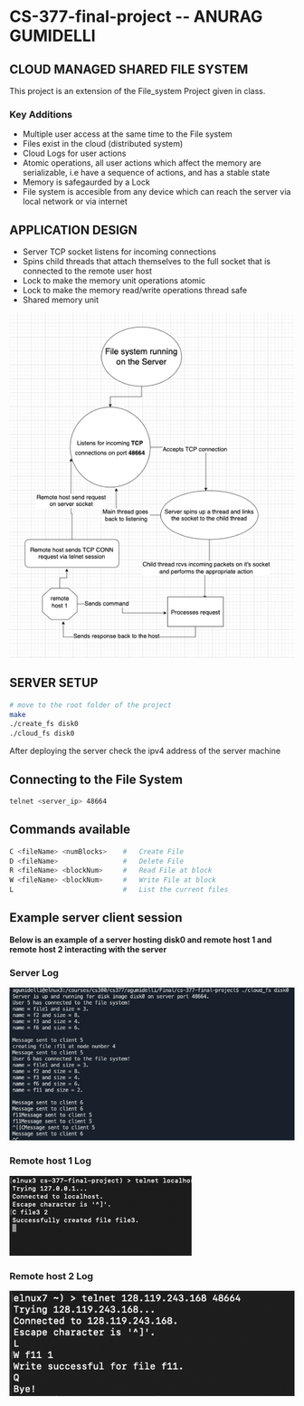 # CS-377-final-project -- ANURAG GUMIDELLI

## CLOUD MANAGED SHARED FILE SYSTEM

This project is an extension of the File_system Project given in class.

### Key Additions
- Multiple user access at the same time to the File system
- Files exist in the cloud (distributed system)
- Cloud Logs for user actions
- Atomic operations, all user actions which affect the memory are serializable, i.e have a sequence of actions, and has a stable state
- Memory is safegaurded by a Lock
- File system is accesible from any device which can reach the server via local network or via internet

## APPLICATION DESIGN

- Server TCP socket listens for incoming connections
- Spins child threads that attach themselves to the full socket that is connected to the remote user host
- Lock to make the memory unit operations atomic
- Lock to make the memory read/write operations thread safe
- Shared memory unit

![Application Design](./images/System_design_flow_diagram.png)


## SERVER SETUP

```bash
# move to the root folder of the project
make
./create_fs disk0
./cloud_fs disk0
```

After deploying the server check the ipv4 address of the server machine

## Connecting to the File System

```bash
telnet <server_ip> 48664
```

## Commands available
```bash
C <fileName> <numBlocks>    #   Create File
D <fileName>                #   Delete File
R <fileName> <blockNum>     #   Read File at block
W <fileName> <blockNum>     #   Write File at block
L                           #   List the current files
```

## **Example server client session**

**Below is an example of a server hosting disk0 and remote host 1 and remote host 2 interacting with the server**

### Server Log
![Server log](./images/Server.png)


### Remote host 1 Log
![remote host 1 log](./images/remote_host_1.png)


### Remote host 2 Log
![remote host 2 log](./images/remote_host_2.png)





